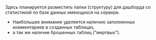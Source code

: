Здесь планируется разместить папки (структуру) для дашборда со статистикой по базе данных имеющихся на сервере.
 - Наибольшее внимание уделяется наличию заполненных комментариев в созданных таблицах, 
 - а так же наличие брошенных таблиц ("мертвых").